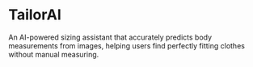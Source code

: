 # TailorAI
An AI-powered sizing assistant that accurately predicts body measurements from images, helping users find perfectly fitting clothes without manual measuring.
